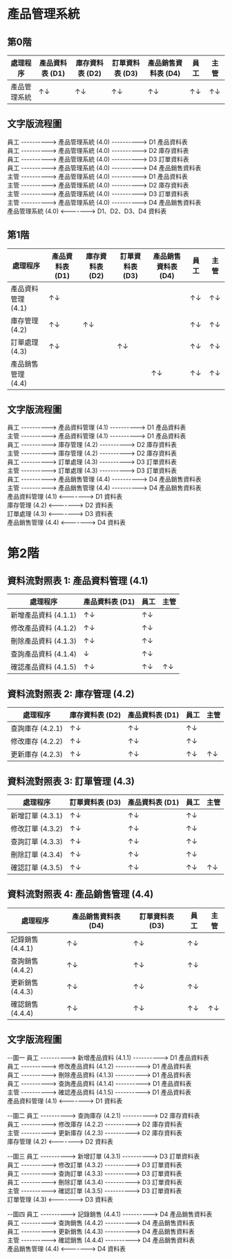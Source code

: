 # 產品管理系統

## 第0階

| 處理程序             | 產品資料表 (D1) | 庫存資料表 (D2) | 訂單資料表 (D3) | 產品銷售資料表 (D4) | 員工   | 主管   |
|---------------------|----------------|----------------|----------------|--------------------|--------|--------|
| 產品管理系統         | ↑↓            | ↑↓            | ↑↓            | ↑↓                | ↑↓     | ↑↓     |

## 文字版流程圖

員工 ----------> 產品管理系統 (4.0) ----------> D1 產品資料表  
員工 ----------> 產品管理系統 (4.0) ----------> D2 庫存資料表  
員工 ----------> 產品管理系統 (4.0) ----------> D3 訂單資料表  
員工 ----------> 產品管理系統 (4.0) ----------> D4 產品銷售資料表  
主管 ----------> 產品管理系統 (4.0) ----------> D1 產品資料表  
主管 ----------> 產品管理系統 (4.0) ----------> D2 庫存資料表  
主管 ----------> 產品管理系統 (4.0) ----------> D3 訂單資料表  
主管 ----------> 產品管理系統 (4.0) ----------> D4 產品銷售資料表  
產品管理系統 (4.0) <-------> D1、D2、D3、D4 資料表

## 第1階

| 處理程序             | 產品資料表 (D1) | 庫存資料表 (D2) | 訂單資料表 (D3) | 產品銷售資料表 (D4) | 員工   | 主管   |
|---------------------|----------------|----------------|----------------|--------------------|--------|--------|
| 產品資料管理 (4.1)   | ↑↓            |                |                |                    | ↑↓     | ↑↓     |
| 庫存管理 (4.2)       | ↑↓            | ↑↓            |                |                    | ↑↓     | ↑↓     |
| 訂單處理 (4.3)       | ↑↓            |                | ↑↓            |                    | ↑↓     | ↑↓     |
| 產品銷售管理 (4.4)   |                |                |                | ↑↓                | ↑↓     | ↑↓     |


## 文字版流程圖

員工 ----------> 產品資料管理 (4.1) ----------> D1 產品資料表  
主管 ----------> 產品資料管理 (4.1) ----------> D1 產品資料表  
員工 ----------> 庫存管理 (4.2) ----------> D2 庫存資料表  
主管 ----------> 庫存管理 (4.2) ----------> D2 庫存資料表  
員工 ----------> 訂單處理 (4.3) ----------> D3 訂單資料表  
主管 ----------> 訂單處理 (4.3) ----------> D3 訂單資料表  
員工 ----------> 產品銷售管理 (4.4) ----------> D4 產品銷售資料表  
主管 ----------> 產品銷售管理 (4.4) ----------> D4 產品銷售資料表  
產品資料管理 (4.1) <-------> D1 資料表  
庫存管理 (4.2) <-------> D2 資料表  
訂單處理 (4.3) <-------> D3 資料表  
產品銷售管理 (4.4) <-------> D4 資料表



# 第2階

## 資料流對照表 1: 產品資料管理 (4.1)
| 處理程序             | 產品資料表 (D1) | 員工   | 主管   |
|---------------------|----------------|--------|--------|
| 新增產品資料 (4.1.1) | ↑↓             | ↑↓     |        |
| 修改產品資料 (4.1.2) | ↑↓             | ↑↓     |        |
| 刪除產品資料 (4.1.3) | ↑↓             | ↑↓     |        |
| 查詢產品資料 (4.1.4) | ↓              | ↑↓     |        |
| 確認產品資料 (4.1.5) | ↑↓             | ↑↓     | ↑↓     |


## 資料流對照表 2: 庫存管理 (4.2)

| 處理程序             | 庫存資料表 (D2) | 產品資料表 (D1) | 員工   | 主管   |
|---------------------|----------------|----------------|--------|--------|
| 查詢庫存 (4.2.1)     | ↑↓             | ↑↓             | ↑↓     |        |
| 修改庫存 (4.2.2)     | ↑↓             | ↑↓             | ↑↓     |        |
| 更新庫存 (4.2.3)     | ↑↓             | ↑↓             | ↑↓     | ↑↓     |


## 資料流對照表 3: 訂單管理 (4.3)

| 處理程序             | 訂單資料表 (D3) | 產品資料表 (D1) | 員工   | 主管   |
|---------------------|----------------|----------------|--------|--------|
| 新增訂單 (4.3.1)     | ↑↓             | ↑↓             | ↑↓     |        |
| 修改訂單 (4.3.2)     | ↑↓             | ↑↓             | ↑↓     |        |
| 查詢訂單 (4.3.3)     | ↑↓             | ↑↓             | ↑↓     |        |
| 刪除訂單 (4.3.4)     | ↑↓             | ↑↓             | ↑↓     |        |
| 確認訂單 (4.3.5)     | ↑↓             | ↑↓             | ↑↓     | ↑↓     |


## 資料流對照表 4: 產品銷售管理 (4.4)

| 處理程序             | 產品銷售資料表 (D4) | 訂單資料表 (D3) | 員工   | 主管   |
|---------------------|--------------------|----------------|--------|--------|
| 記錄銷售 (4.4.1)     | ↑↓                 | ↑↓             | ↑↓     |        |
| 查詢銷售 (4.4.2)     | ↑↓                 | ↑↓             | ↑↓     |        |
| 更新銷售 (4.4.3)     | ↑↓                 | ↑↓             | ↑↓     |        |
| 確認銷售 (4.4.4)     | ↑↓                 | ↑↓             | ↑↓     | ↑↓     |


## 文字版流程圖
--圖一
員工 ----------> 新增產品資料 (4.1.1) ----------> D1 產品資料表  
員工 ----------> 修改產品資料 (4.1.2) ----------> D1 產品資料表  
員工 ----------> 刪除產品資料 (4.1.3) ----------> D1 產品資料表  
員工 ----------> 查詢產品資料 (4.1.4) ----------> D1 產品資料表  
主管 ----------> 確認產品資料 (4.1.5) ----------> D1 產品資料表  
產品資料管理 (4.1) <-------> D1 資料表  

--圖二
員工 ----------> 查詢庫存 (4.2.1) ----------> D2 庫存資料表  
員工 ----------> 修改庫存 (4.2.2) ----------> D2 庫存資料表  
主管 ----------> 更新庫存 (4.2.3) ----------> D2 庫存資料表  
庫存管理 (4.2) <-------> D2 資料表 

--圖三
員工 ----------> 新增訂單 (4.3.1) ----------> D3 訂單資料表  
員工 ----------> 修改訂單 (4.3.2) ----------> D3 訂單資料表  
員工 ----------> 查詢訂單 (4.3.3) ----------> D3 訂單資料表  
員工 ----------> 刪除訂單 (4.3.4) ----------> D3 訂單資料表  
主管 ----------> 確認訂單 (4.3.5) ----------> D3 訂單資料表  
訂單管理 (4.3) <-------> D3 資料表  

--圖四
員工 ----------> 記錄銷售 (4.4.1) ----------> D4 產品銷售資料表  
員工 ----------> 查詢銷售 (4.4.2) ----------> D4 產品銷售資料表  
員工 ----------> 更新銷售 (4.4.3) ----------> D4 產品銷售資料表  
主管 ----------> 確認銷售 (4.4.4) ----------> D4 產品銷售資料表  
產品銷售管理 (4.4) <-------> D4 資料表  

 



